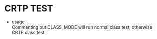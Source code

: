# CRTP TEST
- usage  
Commenting out CLASS_MODE will run normal class test, otherwise CRTP class test
